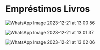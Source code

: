 # Empréstimos Livros

![WhatsApp Image 2023-12-21 at 13 00 56](https://github.com/nicolleramos/EmprestimoLivros/assets/138618201/76610a3c-747a-4bf2-b133-293e74131179)


![WhatsApp Image 2023-12-21 at 13 01 37](https://github.com/nicolleramos/EmprestimoLivros/assets/138618201/c8aa49cd-fc92-4614-9d56-14037f3fd110)


![WhatsApp Image 2023-12-21 at 13 02 06](https://github.com/nicolleramos/EmprestimoLivros/assets/138618201/4574f832-95c0-477f-bec4-523884c65576)
